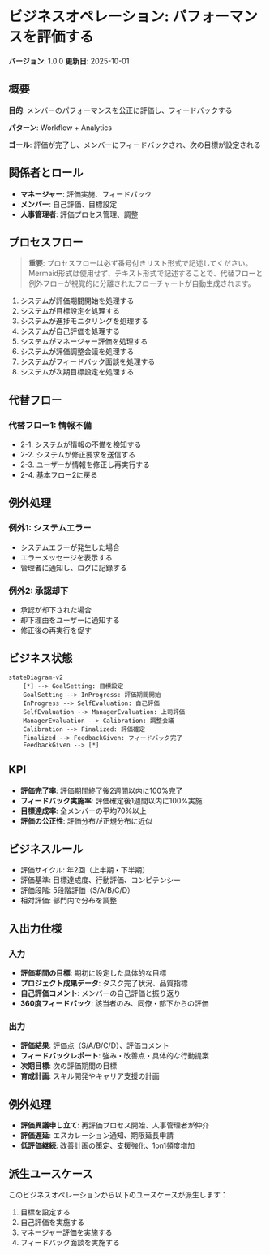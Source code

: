 # ビジネスオペレーション: パフォーマンスを評価する

**バージョン**: 1.0.0
**更新日**: 2025-10-01

## 概要

**目的**: メンバーのパフォーマンスを公正に評価し、フィードバックする

**パターン**: Workflow + Analytics

**ゴール**: 評価が完了し、メンバーにフィードバックされ、次の目標が設定される

## 関係者とロール

- **マネージャー**: 評価実施、フィードバック
- **メンバー**: 自己評価、目標設定
- **人事管理者**: 評価プロセス管理、調整

## プロセスフロー

> **重要**: プロセスフローは必ず番号付きリスト形式で記述してください。
> Mermaid形式は使用せず、テキスト形式で記述することで、代替フローと例外フローが視覚的に分離されたフローチャートが自動生成されます。

1. システムが評価期間開始を処理する
2. システムが目標設定を処理する
3. システムが進捗モニタリングを処理する
4. システムが自己評価を処理する
5. システムがマネージャー評価を処理する
6. システムが評価調整会議を処理する
7. システムがフィードバック面談を処理する
8. システムが次期目標設定を処理する

## 代替フロー

### 代替フロー1: 情報不備
- 2-1. システムが情報の不備を検知する
- 2-2. システムが修正要求を送信する
- 2-3. ユーザーが情報を修正し再実行する
- 2-4. 基本フロー2に戻る

## 例外処理

### 例外1: システムエラー
- システムエラーが発生した場合
- エラーメッセージを表示する
- 管理者に通知し、ログに記録する

### 例外2: 承認却下
- 承認が却下された場合
- 却下理由をユーザーに通知する
- 修正後の再実行を促す

## ビジネス状態

```mermaid
stateDiagram-v2
    [*] --> GoalSetting: 目標設定
    GoalSetting --> InProgress: 評価期間開始
    InProgress --> SelfEvaluation: 自己評価
    SelfEvaluation --> ManagerEvaluation: 上司評価
    ManagerEvaluation --> Calibration: 調整会議
    Calibration --> Finalized: 評価確定
    Finalized --> FeedbackGiven: フィードバック完了
    FeedbackGiven --> [*]
```

## KPI

- **評価完了率**: 評価期間終了後2週間以内に100%完了
- **フィードバック実施率**: 評価確定後1週間以内に100%実施
- **目標達成率**: 全メンバーの平均70%以上
- **評価の公正性**: 評価分布が正規分布に近似

## ビジネスルール

- 評価サイクル: 年2回（上半期・下半期）
- 評価基準: 目標達成度、行動評価、コンピテンシー
- 評価段階: 5段階評価（S/A/B/C/D）
- 相対評価: 部門内で分布を調整

## 入出力仕様

### 入力

- **評価期間の目標**: 期初に設定した具体的な目標
- **プロジェクト成果データ**: タスク完了状況、品質指標
- **自己評価コメント**: メンバーの自己評価と振り返り
- **360度フィードバック**: 該当者のみ、同僚・部下からの評価

### 出力

- **評価結果**: 評価点（S/A/B/C/D）、評価コメント
- **フィードバックレポート**: 強み・改善点・具体的な行動提案
- **次期目標**: 次の評価期間の目標
- **育成計画**: スキル開発やキャリア支援の計画

## 例外処理

- **評価異議申し立て**: 再評価プロセス開始、人事管理者が仲介
- **評価遅延**: エスカレーション通知、期限延長申請
- **低評価継続**: 改善計画の策定、支援強化、1on1頻度増加

## 派生ユースケース

このビジネスオペレーションから以下のユースケースが派生します：

1. 目標を設定する
2. 自己評価を実施する
3. マネージャー評価を実施する
4. フィードバック面談を実施する

